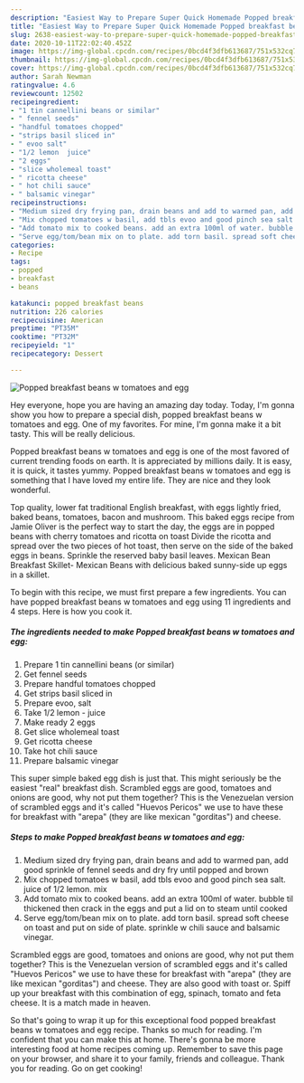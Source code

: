 ```yaml
---
description: "Easiest Way to Prepare Super Quick Homemade Popped breakfast beans w tomatoes and egg"
title: "Easiest Way to Prepare Super Quick Homemade Popped breakfast beans w tomatoes and egg"
slug: 2638-easiest-way-to-prepare-super-quick-homemade-popped-breakfast-beans-w-tomatoes-and-egg
date: 2020-10-11T22:02:40.452Z
image: https://img-global.cpcdn.com/recipes/0bcd4f3dfb613687/751x532cq70/popped-breakfast-beans-w-tomatoes-and-egg-recipe-main-photo.jpg
thumbnail: https://img-global.cpcdn.com/recipes/0bcd4f3dfb613687/751x532cq70/popped-breakfast-beans-w-tomatoes-and-egg-recipe-main-photo.jpg
cover: https://img-global.cpcdn.com/recipes/0bcd4f3dfb613687/751x532cq70/popped-breakfast-beans-w-tomatoes-and-egg-recipe-main-photo.jpg
author: Sarah Newman
ratingvalue: 4.6
reviewcount: 12502
recipeingredient:
- "1 tin cannellini beans or similar"
- " fennel seeds"
- "handful tomatoes chopped"
- "strips basil sliced in"
- " evoo salt"
- "1/2 lemon  juice"
- "2 eggs"
- "slice wholemeal toast"
- " ricotta cheese"
- " hot chili sauce"
- " balsamic vinegar"
recipeinstructions:
- "Medium sized dry frying pan, drain beans and add to warmed pan, add good sprinkle of fennel seeds and dry fry until popped and brown"
- "Mix chopped tomatoes w basil, add tbls evoo and good pinch sea salt. juice of 1/2 lemon. mix"
- "Add tomato mix to cooked beans. add an extra 100ml of water. bubble til thickened then crack in the eggs and put a lid on to steam until cooked"
- "Serve egg/tom/bean mix on to plate. add torn basil. spread soft cheese on toast and put on side of plate. sprinkle w chili sauce and balsamic vinegar."
categories:
- Recipe
tags:
- popped
- breakfast
- beans

katakunci: popped breakfast beans 
nutrition: 226 calories
recipecuisine: American
preptime: "PT35M"
cooktime: "PT32M"
recipeyield: "1"
recipecategory: Dessert

---
```



![Popped breakfast beans w tomatoes and egg](https://img-global.cpcdn.com/recipes/0bcd4f3dfb613687/751x532cq70/popped-breakfast-beans-w-tomatoes-and-egg-recipe-main-photo.jpg)

Hey everyone, hope you are having an amazing day today. Today, I'm gonna show you how to prepare a special dish, popped breakfast beans w tomatoes and egg. One of my favorites. For mine, I'm gonna make it a bit tasty. This will be really delicious.

Popped breakfast beans w tomatoes and egg is one of the most favored of current trending foods on earth. It is appreciated by millions daily. It is easy, it is quick, it tastes yummy. Popped breakfast beans w tomatoes and egg is something that I have loved my entire life. They are nice and they look wonderful.

Top quality, lower fat traditional English breakfast, with eggs lightly fried, baked beans, tomatoes, bacon and mushroom. This baked eggs recipe from Jamie Oliver is the perfect way to start the day, the eggs are in popped beans with cherry tomatoes and ricotta on toast Divide the ricotta and spread over the two pieces of hot toast, then serve on the side of the baked eggs in beans. Sprinkle the reserved baby basil leaves. Mexican Bean Breakfast Skillet- Mexican Beans with delicious baked sunny-side up eggs in a skillet.


To begin with this recipe, we must first prepare a few ingredients. You can have popped breakfast beans w tomatoes and egg using 11 ingredients and 4 steps. Here is how you cook it.

<!--inarticleads1-->

##### The ingredients needed to make Popped breakfast beans w tomatoes and egg:

1. Prepare 1 tin cannellini beans (or similar)
1. Get  fennel seeds
1. Prepare handful tomatoes chopped
1. Get strips basil sliced in
1. Prepare  evoo, salt
1. Take 1/2 lemon - juice
1. Make ready 2 eggs
1. Get slice wholemeal toast
1. Get  ricotta cheese
1. Take  hot chili sauce
1. Prepare  balsamic vinegar


This super simple baked egg dish is just that. This might seriously be the easiest &#34;real&#34; breakfast dish. Scrambled eggs are good, tomatoes and onions are good, why not put them together? This is the Venezuelan version of scrambled eggs and it&#39;s called &#34;Huevos Pericos&#34; we use to have these for breakfast with &#34;arepa&#34; (they are like mexican &#34;gorditas&#34;) and cheese. 

<!--inarticleads2-->

##### Steps to make Popped breakfast beans w tomatoes and egg:

1. Medium sized dry frying pan, drain beans and add to warmed pan, add good sprinkle of fennel seeds and dry fry until popped and brown
1. Mix chopped tomatoes w basil, add tbls evoo and good pinch sea salt. juice of 1/2 lemon. mix
1. Add tomato mix to cooked beans. add an extra 100ml of water. bubble til thickened then crack in the eggs and put a lid on to steam until cooked
1. Serve egg/tom/bean mix on to plate. add torn basil. spread soft cheese on toast and put on side of plate. sprinkle w chili sauce and balsamic vinegar.


Scrambled eggs are good, tomatoes and onions are good, why not put them together? This is the Venezuelan version of scrambled eggs and it&#39;s called &#34;Huevos Pericos&#34; we use to have these for breakfast with &#34;arepa&#34; (they are like mexican &#34;gorditas&#34;) and cheese. They are also good with toast or. Spiff up your breakfast with this combination of egg, spinach, tomato and feta cheese. It is a match made in heaven. 

So that's going to wrap it up for this exceptional food popped breakfast beans w tomatoes and egg recipe. Thanks so much for reading. I'm confident that you can make this at home. There's gonna be more interesting food at home recipes coming up. Remember to save this page on your browser, and share it to your family, friends and colleague. Thank you for reading. Go on get cooking!
